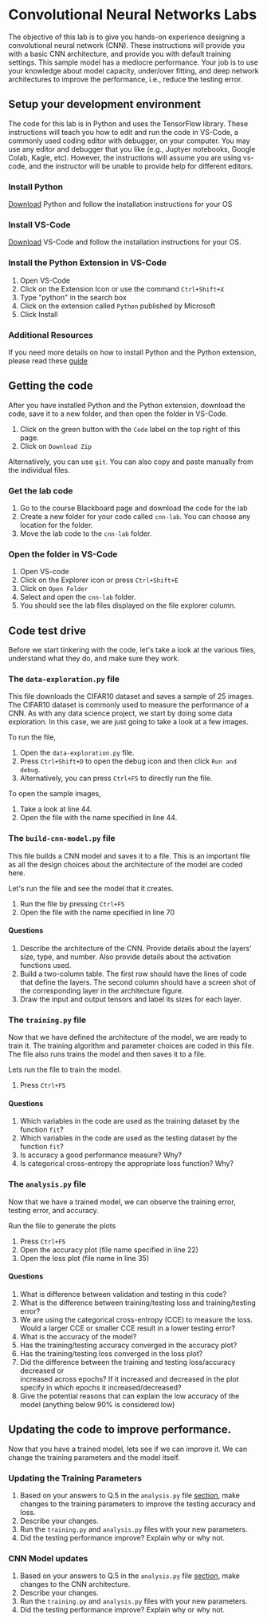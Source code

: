 # Convolutional Neural Networks Labs

The objective of this lab is to give you hands-on experience designing a convolutional neural network (CNN).
These instructions will provide you with a basic CNN architecture, and provide you with default training
settings. This sample model has a mediocre performance. Your job is to use your knowledge about
model capacity, under/over fitting, and deep network architectures to improve the performance, i.e.,
reduce the testing error.   

## Setup your development environment
The code for this lab is in Python and uses the TensorFlow library. These instructions will teach you how
to edit and run the code in VS-Code, a commonly used coding editor with debugger, on your computer. 
You may use any editor and debugger that you like (e.g., Juptyer notebooks, Google Colab, Kagle, etc).
However, the instructions will assume you are using vs-code, and the instructor will be unable to provide
help for different editors. 

### Install Python 
[Download](https://www.python.org/downloads/) Python and follow the installation instructions for your OS

### Install VS-Code
[Download](https://code.visualstudio.com/Download) VS-Code and follow the installation instructions for your OS.

### Install the Python Extension in VS-Code
1. Open VS-Code 
2. Click on the Extension Icon or use the command `Ctrl+Shift+X`
3. Type "python" in the search box
4. Click on the extension called `Python` published by Microsoft
5. Click Install

### Additional Resources
If you need more details on how to install Python and the Python extension, please read these 
[guide](https://code.visualstudio.com/docs/python/python-tutorial)


## Getting the code 
After you have installed Python and the Python extension, download the code, save it to a new
folder, and then open the folder in VS-Code.

1. Click on the green button with the `Code` label on the top right of this page.
2. Click on `Download Zip`

Alternatively, you can use `git`. You can also copy and paste manually from the individual files. 

### Get the lab code
1. Go to the course Blackboard page and download the code for the lab 
2. Create a new folder for your code called `cnn-lab`. You can choose any location for the folder. 
3. Move the lab code to the `cnn-lab` folder. 

### Open the folder in VS-Code
1. Open VS-code
2. Click on the Explorer icon or press `Ctrl+Shift+E`
3. Click on `Open Folder`
4. Select and open the `cnn-lab` folder. 
5. You should see the lab files displayed on the file explorer column. 

## Code test drive
Before we start tinkering with the code, let's take a look at the various files, understand
what they do, and make sure they work.  

### The `data-exploration.py` file
This file downloads the CIFAR10 dataset and saves a sample of 25 images. The CIFAR10 dataset is
commonly used to measure the performance of a CNN.  As with any data science project, we start by doing
some data exploration. In this case, we are just going to take a look at a few images. 

To run the file, 
1. Open the `data-exploration.py` file. 
2. Press `Ctrl+Shift+D` to open the debug icon and then click `Run and debug`.
2. Alternatively, you can press `Ctrl+F5` to directly run the file.   

To open the sample images, 
1. Take a look at line 44. 
2. Open the file with the name specified in line 44. 

### The `build-cnn-model.py` file
This file builds a CNN model and saves it to a file. This is an important file as all the
design choices about the architecture of the model are coded here. 

Let's run the file and see the model that it creates. 
1. Run the file by pressing `Ctrl+F5`
2. Open the file with the name specified in line 70

#### Questions
1. Describe the architecture of the CNN. Provide details about the layers' size, type, and number. Also
   provide details about the activation functions used. 
2. Build a two-column table. The first row should have the lines of code that define the layers. The
   second column should have a screen shot of the corresponding layer in the architecture figure.
3. Draw the input and output tensors and label its sizes for each layer. 

### The `training.py` file
Now that we have defined the architecture of the model, we are ready to train it. The training algorithm
and parameter choices are coded in this file. The file also runs trains the model and then saves it to a
file. 

Lets run the file to train the model. 
1. Press `Ctrl+F5`

#### Questions
1. Which variables in the code are used as the training dataset by the function `fit`?
2. Which variables in the code are used as the testing dataset by the function `fit`?
3. Is accuracy a good performance measure? Why?
4. Is categorical cross-entropy the appropriate loss function?  Why?

### The `analysis.py` file
Now that we have a trained model, we can observe the training error, testing error, and accuracy. 

Run the file to generate the plots
1. Press `Ctrl+F5`
2. Open the accuracy plot (file name specified in line 22)
3. Open the loss plot (file name in line 35)

#### Questions
1. What is difference between validation and testing in this code? 
2. What is the difference between training/testing loss and training/testing error?
3. We are using the categorical cross-entropy (CCE) to measure the loss. 
   Would a larger CCE or smaller CCE result in a lower testing error?  
4. What is the accuracy of the model?
5. Has the training/testing accuracy converged in the accuracy plot?
6. Has the training/testing loss converged  in the loss plot?
7. Did the difference between the training and testing loss/accuracy decreased or     
   increased across epochs? If it increased and decreased in the plot specify in which
   epochs it increased/decreased? 
8. Give the potential reasons that can explain the low accuracy of the model (anything 
   below 90% is considered low)

## Updating the code to improve performance. 
Now that you have a trained model, lets see if we can improve it. We can change the training parameters
and the model itself. 

### Updating the Training Parameters
1. Based on your answers to Q.5 in the `analysis.py` file [section](#the-analysispy-file), 
   make changes to the training parameters to improve the testing accuracy and loss. 
2. Describe your changes. 
3. Run the `training.py` and `analysis.py` files with your new parameters. 
4. Did the testing performance improve? Explain why or why not. 

### CNN Model updates
1. Based on your answers to Q.5 in the `analysis.py` file [section](#the-analysispy-file), make changes to the
   CNN architecture. 
2. Describe your changes. 
3. Run the `training.py` and `analysis.py` files with your new parameters. 
4. Did the testing performance improve? Explain why or why not. 
